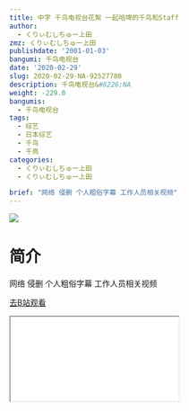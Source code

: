 ```yaml
---
title: 中字 千鸟电视台花絮 一起哈啤的千鸟和Staff
author:
  - くりぃむしちゅー上田
zmz: くりぃむしちゅー上田
publishdate: '2001-01-03'
bangumi: 千鸟电视台
date: '2020-02-29'
slug: 2020-02-29-NA-92527780
description: 千鸟电视台&#8226;NA
weight: -229.0
bangumis:
  - 千鸟电视台
tags:
  - 综艺
  - 日本综艺
  - 千鸟
  - 千鳥
categories:
  - くりぃむしちゅー上田
  - くりぃむしちゅー上田

brief: "网络 侵删 个人粗俗字幕 工作人员相关视频"
---
```

![](https://raw.githubusercontent.com/tcgriffith/owaraisite/master/static/tmpimg/63adc587776d100b6e02f3c22b35eff4e64d83be.jpg.480.jpg)
# 简介  
网络
侵删 个人粗俗字幕
工作人员相关视频  

[去B站观看](https://www.bilibili.com/video/av92527780/)
<div class ="resp-container"><iframe class="testiframe" src="//player.bilibili.com/player.html?aid=92527780"", scrolling="no", allowfullscreen="true" > </iframe></div> 
